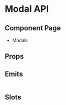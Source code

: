 # Modal API

## Component Page
- <router-link to="/components/modals">Modals</router-link>

## Props
<Table name="modal" field="props" />

## Emits
<Table name="modal" field="emits" />

## Slots
<Table name="modal" field="slots" />
